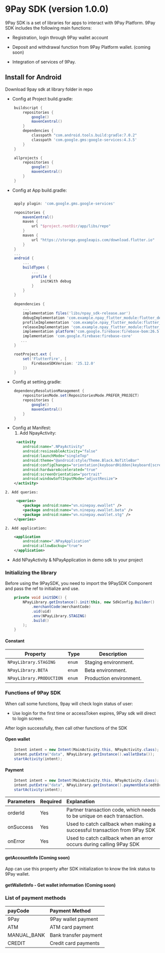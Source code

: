 # 9Pay SDK (version 1.0.0)

9Pay SDK is a set of libraries for apps to interact with 9Pay Platform. 9Pay SDK includes the following main functions:

- Registration, login through 9Pay wallet account

- Deposit and withdrawal function from 9Pay Platform wallet. (coming soon)

- Integration of services of 9Pay.

## Install for Android

Download 9pay sdk at library folder in repo

- Config at Project build.gradle:

```groovy
    buildscript {
        repositories {
            google()
            mavenCentral()
        }
        dependencies {
            classpath "com.android.tools.build:gradle:7.0.2"
            classpath 'com.google.gms:google-services:4.3.5'
        }
    }

    allprojects {
        repositories {
            google()
            mavenCentral()
        }
    }
```

- Config at App build.gradle:
```groovy

    apply plugin: 'com.google.gms.google-services'

    repositories {
        mavenCentral()
        maven {
            url "$project.rootDir/app/libs/repo"
        }
        maven {
            url "https://storage.googleapis.com/download.flutter.io"
        }
    }
    ...
    android {
        ...
        buildTypes {
            ...
            profile {
                initWith debug
            }
        } 
    }
    
    dependencies {
        ...
        implementation files('libs/npay_sdk-release.aar')
        debugImplementation 'com.example.npay_flutter_module:flutter_debug:1.0'
        profileImplementation 'com.example.npay_flutter_module:flutter_profile:1.0'
        releaseImplementation 'com.example.npay_flutter_module:flutter_release:1.0'
        implementation platform('com.google.firebase:firebase-bom:26.5.0')
        implementation 'com.google.firebase:firebase-core'
       ...
    }

    rootProject.ext {
        set('FlutterFire', [
            FirebaseSDKVersion: '25.12.0'
        ])
    }
```

- Config at setting.gradle:
```groovy
    dependencyResolutionManagement {
        repositoriesMode.set(RepositoriesMode.PREFER_PROJECT)
        repositories {
            google()
            mavenCentral()
        }
    }
```

- Config at Manifest:
    1. Add NpayActivity: 
```xml
     <activity
        android:name=".NPayActivity"
        android:resizeableActivity="false"
        android:launchMode="singleTop"
        android:theme="@android:style/Theme.Black.NoTitleBar"
        android:configChanges="orientation|keyboardHidden|keyboard|screenSize|smallestScreenSize|locale|layoutDirection|fontScale|screenLayout|density|uiMode"
        android:hardwareAccelerated="true"
        android:screenOrientation="portrait"
        android:windowSoftInputMode="adjustResize">
    </activity>
```
    2. Add queries: 

```xml
     <queries>
        <package android:name="vn.ninepay.ewallet" />
        <package android:name="vn.ninepay.ewallet.beta" />
        <package android:name="vn.ninepay.ewallet.stg" />
    </queries>
```

    2. Add application: 
```xml
    <application
        android:name=".NPayApplication"
        android:allowBackup="true">
    </application>
```
- Add NPayActivity & NPayApplication in demo sdk to your project

### Initializing the library

Before using the 9PaySDK, you need to import the 9PaySDK Component and pass the ref to initialize and use.

```java
    private void initSDK() {
        NPayLibrary.getInstance().init(this, new SdkConfig.Builder()
            .merchantCode(merchantCode)
            .uid(uid)
            .env(NPayLibrary.STAGING)
            .build()
        );
    }
```


#### Constant

| Property | Type | Description |
| ------------------- | ------ | ---------------------- |
| `NPayLibrary.STAGING` | `enum` | Staging environment. |
| `NPayLibrary.BETA` | `enum` | Beta environment. |
| `NPayLibrary.PRODUCTION` | `enum` | Production environment. |

### Functions of 9Pay SDK
When call some functions, 9pay will check login status of user:

- Use login for the first time or accessToken expires, 9Pay sdk will direct to login screen.
  
After login successfully, then call other functions of the SDK
#### Open wallet

```java
    Intent intent = new Intent(MainActivity.this, NPayActivity.class);
    intent.putExtra("data", NPayLibrary.getInstance().walletData());
    startActivity(intent);
```
#### Payment

```java
    Intent intent = new Intent(MainActivity.this, NPayActivity.class);
    intent.putExtra("data", NPayLibrary.getInstance().paymentData(edtOrderId.getText().toString()));
    startActivity(intent);
```

| **Parameters** | **Required** | **Explanation** |
| :------------------------------------------------- | :---------- | :------------------------------------------------- |
| orderId | Yes | Partner transaction code, which needs to be unique on each transaction. |
| onSuccess | Yes | Used to catch callback when making a successful transaction from 9Pay SDK |
| onError | Yes | Used to catch callback when an error occurs during calling 9Pay SDK |



#### getAccountInfo (Coming soon)

App can use this property after SDK initialization to know the link status to 9Pay wallet.



#### getWalletInfo - Get wallet information (Coming soon)

### List of payment methods
| **payCode** | **Payment Method** |
| :-----------| :------------|
| 9Pay | 9Pay wallet payment |
| ATM | ATM card payment |
| MANUAL_BANK | Bank transfer payment |
| CREDIT | Credit card payments |


